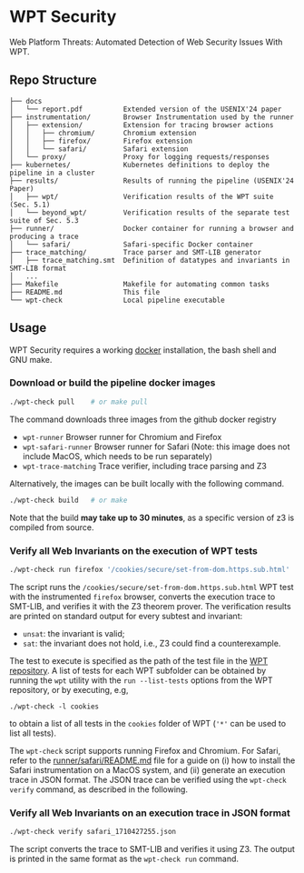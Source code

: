 # WPT Security

Web Platform Threats: Automated Detection of Web Security Issues With WPT.

## Repo Structure

```
├── docs
│   └── report.pdf          Extended version of the USENIX'24 paper
├── instrumentation/        Browser Instrumentation used by the runner
│   ├── extension/          Extension for tracing browser actions
│   │   ├── chromium/       Chromium extension
│   │   ├── firefox/        Firefox extension
│   │   └── safari/         Safari extension
│   └── proxy/              Proxy for logging requests/responses
├── kubernetes/             Kubernetes definitions to deploy the pipeline in a cluster
├── results/                Results of running the pipeline (USENIX'24 Paper)
│   ├── wpt/                Verification results of the WPT suite (Sec. 5.1)
│   └── beyond_wpt/         Verification results of the separate test suite of Sec. 5.3
├── runner/                 Docker container for running a browser and producing a trace
│   └── safari/             Safari-specific Docker container
├── trace_matching/         Trace parser and SMT-LIB generator
│   ├── trace_matching.smt  Definition of datatypes and invariants in SMT-LIB format
│   ...
├── Makefile                Makefile for automating common tasks
├── README.md               This file
└── wpt-check               Local pipeline executable
```

## Usage

WPT Security requires a working [docker](https://docker.io) installation, the bash shell and GNU make.

### Download or build the pipeline docker images

```sh
./wpt-check pull    # or make pull
```

The command downloads three images from the github docker registry
- `wpt-runner` Browser runner for Chromium and Firefox
- `wpt-safari-runner` Browser runner for Safari (Note: this image does not include MacOS, which needs to be run separately)
- `wpt-trace-matching` Trace verifier, including trace parsing and Z3

Alternatively, the images can be built locally with the following command.

```sh
./wpt-check build   # or make
```

Note that the build **may take up to 30 minutes**, as a specific version of z3 is compiled from source.

### Verify all Web Invariants on the execution of WPT tests

```sh
./wpt-check run firefox '/cookies/secure/set-from-dom.https.sub.html'
```

The script runs the `/cookies/secure/set-from-dom.https.sub.html` WPT test with the instrumented `firefox` browser, converts the execution trace to SMT-LIB, and verifies it with the Z3 theorem prover.
The verification results are printed on standard output for every subtest and invariant:
- `unsat`: the invariant is valid;
- `sat`: the invariant does not hold, i.e., Z3 could find a counterexample.

The test to execute is specified as the path of the test file in the [WPT repository](https://github.com/SecPriv/wpt/tree/wpt-security). A list of tests for each WPT subfolder can be obtained by running the `wpt` utility with the `run --list-tests` options from the WPT repository, or by executing, e.g,
```
./wpt-check -l cookies
```
to obtain a list of all tests in the `cookies` folder of WPT (`'*'` can be used to list all tests).

The `wpt-check` script supports running Firefox and Chromium. 
For Safari, refer to the [runner/safari/README.md](runner/safari/README.md) file for a guide on (i) how to install the Safari instrumentation on a MacOS system, and (ii) generate an execution trace in JSON format.
The JSON trace can be verified using the `wpt-check verify` command, as described in the following.

### Verify all Web Invariants on an execution trace in JSON format

```sh
./wpt-check verify safari_1710427255.json
```

The script converts the trace to SMT-LIB and verifies it using Z3.
The output is printed in the same format as the `wpt-check run` command.
